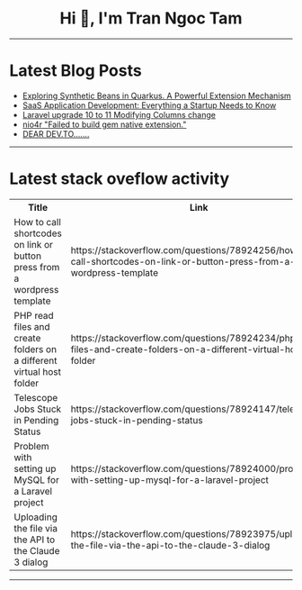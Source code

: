<h1 align="center">Hi 👋, I'm Tran Ngoc Tam</h1>

---

# Latest Blog Posts 
<!-- BLOG-POST-LIST:START -->
- [Exploring Synthetic Beans in Quarkus. A Powerful Extension Mechanism](https://dev.to/yanev/exploring-synthetic-beans-in-quarkus-a-powerful-extension-mechanism-fbd)
- [SaaS Application Development: Everything a Startup Needs to Know](https://dev.to/techahead/saas-application-development-everything-a-startup-needs-to-know-1ffc)
- [Laravel upgrade 10 to 11 Modifying Columns change](https://dev.to/luisgmoreno/laravel-upgrade-10-to-11-modifying-columns-change-598m)
- [nio4r &quot;Failed to build gem native extension.&quot;](https://dev.to/codedir/nio4r-failed-to-build-gem-native-extension-3f3a)
- [DEAR DEV.TO.......](https://dev.to/mince/dear-devto-4c97)
<!-- BLOG-POST-LIST:END -->

---

# Latest stack oveflow activity
<table>
  <tr><th>Title</th><th>Link</th></tr>
  <!-- STACKOVERFLOW:START --><tr><td>How to call shortcodes on link or button press from a wordpress template</td><td>https://stackoverflow.com/questions/78924256/how-to-call-shortcodes-on-link-or-button-press-from-a-wordpress-template</td></tr><tr><td>PHP read files and create folders on a different virtual host folder</td><td>https://stackoverflow.com/questions/78924234/php-read-files-and-create-folders-on-a-different-virtual-host-folder</td></tr><tr><td>Telescope Jobs Stuck in Pending Status</td><td>https://stackoverflow.com/questions/78924147/telescope-jobs-stuck-in-pending-status</td></tr><tr><td>Problem with setting up MySQL for a Laravel project</td><td>https://stackoverflow.com/questions/78924000/problem-with-setting-up-mysql-for-a-laravel-project</td></tr><tr><td>Uploading the file via the API to the Claude 3 dialog</td><td>https://stackoverflow.com/questions/78923975/uploading-the-file-via-the-api-to-the-claude-3-dialog</td></tr><!-- STACKOVERFLOW:END -->
</table>

---


